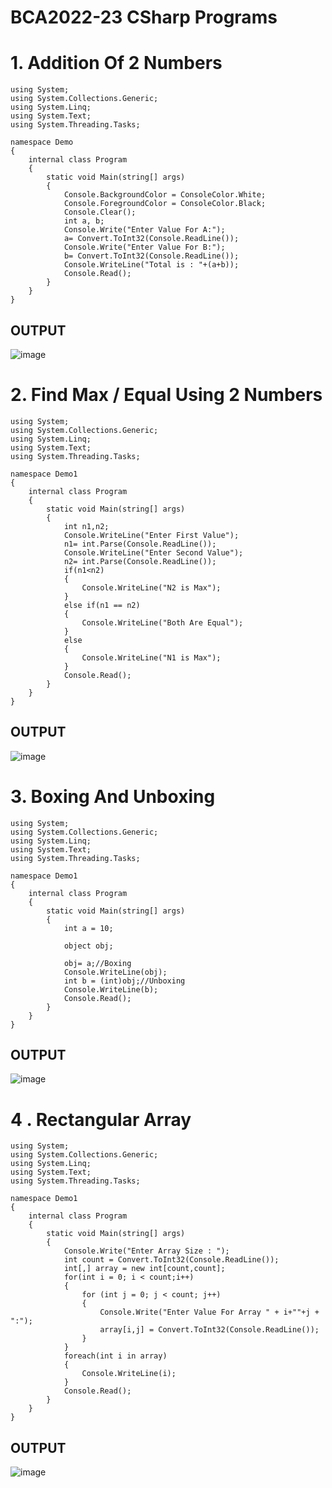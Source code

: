 # BCA2022-23 CSharp Programs

# 1. Addition Of 2 Numbers
```
using System;
using System.Collections.Generic;
using System.Linq;
using System.Text;
using System.Threading.Tasks;

namespace Demo
{
    internal class Program
    {
        static void Main(string[] args)
        {
            Console.BackgroundColor = ConsoleColor.White;
            Console.ForegroundColor = ConsoleColor.Black;
            Console.Clear();
            int a, b;
            Console.Write("Enter Value For A:");
            a= Convert.ToInt32(Console.ReadLine());
            Console.Write("Enter Value For B:");
            b= Convert.ToInt32(Console.ReadLine());
            Console.WriteLine("Total is : "+(a+b));
            Console.Read();
        }
    }
}
```
## OUTPUT   

![image](https://user-images.githubusercontent.com/31475304/204727537-03fa383e-f335-4943-860d-7bcfc1d6df60.png)

# 2. Find Max / Equal Using 2 Numbers
```
using System;
using System.Collections.Generic;
using System.Linq;
using System.Text;
using System.Threading.Tasks;

namespace Demo1
{
    internal class Program
    {
        static void Main(string[] args)
        {
            int n1,n2;
            Console.WriteLine("Enter First Value");
            n1= int.Parse(Console.ReadLine());
            Console.WriteLine("Enter Second Value");
            n2= int.Parse(Console.ReadLine());
            if(n1<n2)
            {
                Console.WriteLine("N2 is Max");
            }
            else if(n1 == n2)
            {
                Console.WriteLine("Both Are Equal");
            }
            else
            {
                Console.WriteLine("N1 is Max");
            }
            Console.Read();
        }
    }
}
```
## OUTPUT

![image](https://user-images.githubusercontent.com/31475304/205203888-afe84ab8-8d8b-4326-882f-83678dfe3f95.png)

# 3. Boxing And Unboxing
```
using System;
using System.Collections.Generic;
using System.Linq;
using System.Text;
using System.Threading.Tasks;

namespace Demo1
{
    internal class Program
    {
        static void Main(string[] args)
        {
            int a = 10;

            object obj;

            obj= a;//Boxing
            Console.WriteLine(obj);
            int b = (int)obj;//Unboxing
            Console.WriteLine(b);
            Console.Read();
        }
    }
}
```
## OUTPUT
![image](https://user-images.githubusercontent.com/31475304/205205701-2f97850a-2881-49eb-8843-0a6d9fdfc773.png)

# 4 . Rectangular Array
```
using System;
using System.Collections.Generic;
using System.Linq;
using System.Text;
using System.Threading.Tasks;

namespace Demo1
{
    internal class Program
    {
        static void Main(string[] args)
        {
            Console.Write("Enter Array Size : ");
            int count = Convert.ToInt32(Console.ReadLine());
            int[,] array = new int[count,count];
            for(int i = 0; i < count;i++) 
            {
                for (int j = 0; j < count; j++)
                {
                    Console.Write("Enter Value For Array " + i+""+j + ":");
                    array[i,j] = Convert.ToInt32(Console.ReadLine());
                }
            }
            foreach(int i in array)
            {
                Console.WriteLine(i);
            }
            Console.Read();
        }
    }
}
```
## OUTPUT
![image](https://user-images.githubusercontent.com/31475304/205809771-43359f63-17b5-40c2-b6d3-aa27a638d679.png)
